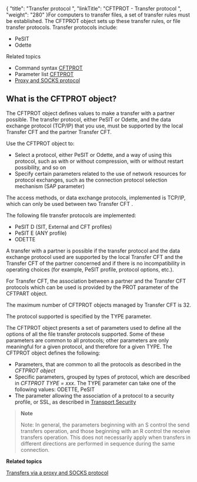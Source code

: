 {
    "title": "Transfer  protocol ",
    "linkTitle": "CFTPROT - Transfer protocol ",
    "weight": "280"
}For computers to transfer files, a set of transfer rules must
be established. The CFTPROT object sets up these transfer rules, or file
transfer protocols. Transfer protocols include:

- PeSIT
- Odette

Related
topics

- Command syntax
    [CFTPROT](../../../c_intro_userinterfaces/command_summary#CFTPROT)
- Parameter list
    [CFTPROT](../../../c_intro_userinterfaces/about_cftutil/configuring_cft_start_here/cftprot_command_line)
- [Proxy
    and SOCKS protocol](../../../protocols_start_here/ipv6/use_proxy_and_socks_protocol)

<span id="About_the_CFTPROT_Transfer_Protocol"></span>

What is the CFTPROT object?
---------------------------

The CFTPROT object defines values to make a transfer with a partner
possible. The transfer protocol, either PeSIT or Odette, and
the data exchange protocol (TCP/IP) that you
use, must be supported by the local Transfer CFT and the partner Transfer CFT.

Use the CFTPROT object to:

- Select a protocol,
    either PeSIT or Odette, and a way of using this protocol, such
    as with or without compression, with or without restart possibility, and
    so on
- Specify certain
    parameters related to the use of network resources for protocol exchanges,
    such as the connection protocol selection mechanism (SAP parameter)

The access methods, or data exchange protocols, implemented is TCP/IP, which can only be used between two Transfer CFT
.

The following file transfer protocols are implemented:

- PeSIT
    D (SIT, External and CFT profiles)
- PeSIT
    E (ANY profile)
- ODETTE

A transfer with a partner is possible if the transfer protocol and the
data exchange protocol used are supported by the local Transfer CFT and the
Transfer CFT of the partner concerned and if there is no incompatibility in
operating choices (for example, PeSIT profile, protocol options, etc.).

For Transfer CFT, the association between a partner and the Transfer
CFT protocols which can be used is provided by the PROT parameter of the
CFTPART object.

The maximum number of CFTPROT objects managed by Transfer CFT is 32.

The protocol supported is specified by the TYPE parameter.

The CFTPROT object presents a set of parameters used to define all the
options of all the file transfer protocols supported. Some of these parameters
are common to all protocols; other parameters are only meaningful for
a given protocol, and therefore for a given TYPE. The CFTPROT object defines
the following:

- Parameters, that
    are common to all the protocols as described in the *CFTPROT object*
- Specific parameters,
    grouped by types of protocol, which are described in *CFTPROT TYPE =
    xxx*. The TYPE parameter can take one of the following values:
    ODETTE, PeSIT
- The parameter allowing
    the association of a protocol to a security profile, or SSL, as described
    in [Transport
    Security](../../../transport_security_start_here/configuring_transport_security_start_here)

> **Note**
>
> Note: In general, the
> parameters beginning with an S control the send transfers operation, and
> those beginning with an R control the receive transfers operation. This does
> not necessarily apply when transfers in different directions are performed
> in sequence during the same connection.

****Related topics****

[Transfers via a proxy and SOCKS protocol](../../../protocols_start_here/ipv6/use_proxy_and_socks_protocol)
